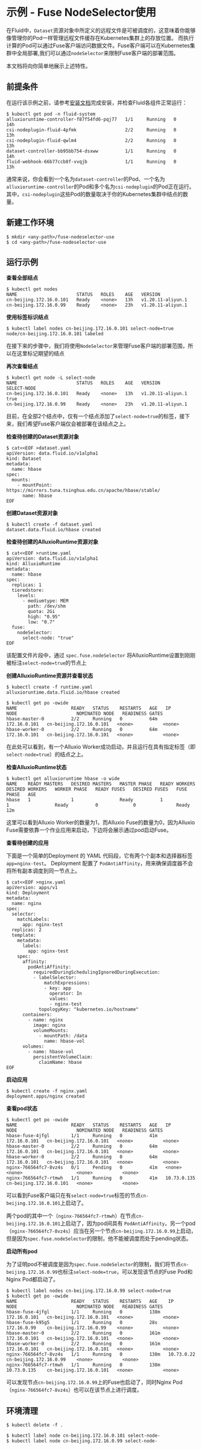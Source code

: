 # 示例 - Fuse NodeSelector使用

在Fluid中，`Dataset`资源对象中所定义的远程文件是可被调度的，这意味着你能够像管理你的Pod一样管理远程文件缓存在Kubernetes集群上的存放位置。 而执行计算的Pod可以通过Fuse客户端访问数据文件。Fuse客户端可以在Kubernetes集群中全局部署,我们可以通过`nodeSelector`来限制Fuse客户端的部署范围。

本文档将向你简单地展示上述特性。

## 前提条件
在运行该示例之前，请参考[安装文档](../guide/install.md)完成安装，并检查Fluid各组件正常运行：
```shell
$ kubectl get pod -n fluid-system
alluxioruntime-controller-f87f54fd6-pqj77   1/1     Running   0          14h
csi-nodeplugin-fluid-4pfmk                  2/2     Running   0          13h
csi-nodeplugin-fluid-qwlm4                  2/2     Running   0          13h
dataset-controller-bb95bb754-dsxww          1/1     Running   0          14h
fluid-webhook-66b77ccb8f-vvqjb              1/1     Running   0          13h
```

通常来说，你会看到一个名为`dataset-controller`的Pod、一个名为`alluxioruntime-controller`的Pod和多个名为`csi-nodeplugin`的Pod正在运行。其中，`csi-nodeplugin`这些Pod的数量取决于你的Kubernetes集群中结点的数量。

## 新建工作环境

```
$ mkdir <any-path>/fuse-nodeselector-use
$ cd <any-path>/fuse-nodeselector-use
```

## 运行示例

**查看全部结点**

```
$ kubectl get nodes
NAME                      STATUS   ROLES    AGE   VERSION
cn-beijing.172.16.0.101   Ready    <none>   13h   v1.20.11-aliyun.1
cn-beijing.172.16.0.99    Ready    <none>   23h   v1.20.11-aliyun.1
```

**使用标签标识结点**

```
$ kubectl label nodes cn-beijing.172.16.0.101 select-node=true
node/cn-beijing.172.16.0.101 labeled
```

在接下来的步骤中，我们将使用`NodeSelector`来管理Fuse客户端的部署范围，所以在这里标记期望的结点

**再次查看结点**

```
$ kubectl get node -L select-node
NAME                      STATUS   ROLES    AGE   VERSION             SELECT-NODE
cn-beijing.172.16.0.101   Ready    <none>   13h   v1.20.11-aliyun.1   true
cn-beijing.172.16.0.99    Ready    <none>   23h   v1.20.11-aliyun.1 
```

目前，在全部2个结点中，仅有一个结点添加了`select-node=true`的标签，接下来，我们希望Fuse客户端仅会被部署在该结点之上。

**检查待创建的Dataset资源对象**
```shell
$ cat<<EOF >dataset.yaml
apiVersion: data.fluid.io/v1alpha1
kind: Dataset
metadata:
  name: hbase
spec:
  mounts:
    - mountPoint: https://mirrors.tuna.tsinghua.edu.cn/apache/hbase/stable/
      name: hbase
EOF
```

**创建Dataset资源对象**
```shell
$ kubectl create -f dataset.yaml
dataset.data.fluid.io/hbase created
```

**检查待创建的AlluxioRuntime资源对象**
```shell
$ cat<<EOF >runtime.yaml
apiVersion: data.fluid.io/v1alpha1
kind: AlluxioRuntime
metadata:
  name: hbase
spec:
  replicas: 1
  tieredstore:
    levels:
      - mediumtype: MEM
        path: /dev/shm
        quota: 2Gi
        high: "0.95"
        low: "0.7"
  fuse:
    nodeSelector:
      select-node: "true"
EOF
```

该配置文件片段中，通过 `spec.fuse.nodeSelector` 将AlluxioRuntime设置到刚刚被标注`select-node=true`的节点上

**创建AlluxioRuntime资源并查看状态**
```shell
$ kubectl create -f runtime.yaml
alluxioruntime.data.fluid.io/hbase created

$ kubectl get po -owide
NAME                    READY   STATUS    RESTARTS   AGE   IP             NODE                      NOMINATED NODE   READINESS GATES
hbase-master-0          2/2     Running   0          64m   172.16.0.101   cn-beijing.172.16.0.101   <none>           <none>
hbase-worker-0          2/2     Running   0          64m   172.16.0.101   cn-beijing.172.16.0.101   <none>           <none>
```

在此处可以看到，有一个Alluxio Worker成功启动，并且运行在具有指定标签（即`select-node=true`）的结点之上。

**检查AlluxioRuntime状态**
```shell
$ kubectl get alluxioruntime hbase -o wide
NAME    READY MASTERS   DESIRED MASTERS   MASTER PHASE   READY WORKERS   DESIRED WORKERS   WORKER PHASE   READY FUSES   DESIRED FUSES   FUSE PHASE   AGE
hbase   1               1                 Ready          1               1                 Ready          0             0               Ready        12m
```

这里可以看到Alluxio Worker的数量为1，而Alluxio Fuse的数量为0，因为Alluxio Fuse需要依靠一个作业应用来启动，下边将会展示通过pod启动Fuse。

**查看待创建的应用**

下面是一个简单的Deployment 的 YAML 代码段，它有两个个副本和选择器标签 `app=nginx-test`。 Deployment 配置了 `PodAntiAffinity`，用来确保调度器不会将所有副本调度到同一节点上。

```shell
$ cat<<EOF >nginx.yaml
apiVersion: apps/v1
kind: Deployment
metadata:
  name: nginx
spec:
  selector:
    matchLabels:
      app: nginx-test
  replicas: 2
  template:
    metadata:
      labels:
        app: nginx-test
    spec:
      affinity:
        podAntiAffinity:
          requiredDuringSchedulingIgnoredDuringExecution:
          - labelSelector:
              matchExpressions:
              - key: app
                operator: In
                values:
                - nginx-test
            topologyKey: "kubernetes.io/hostname"
      containers:
        - name: nginx
          image: nginx
          volumeMounts:
            - mountPath: /data
              name: hbase-vol
      volumes:
        - name: hbase-vol
          persistentVolumeClaim:
            claimName: hbase
EOF
```

**启动应用**

```shell
$ kubectl create -f nginx.yaml
deployment.apps/nginx created
```

**查看pod状态**

```shell
$ kubectl get po -owide
NAME                    READY   STATUS    RESTARTS   AGE   IP             NODE                      NOMINATED NODE   READINESS GATES
hbase-fuse-4jfgl        1/1     Running   0          41m   172.16.0.101   cn-beijing.172.16.0.101   <none>           <none>
hbase-master-0          2/2     Running   0          64m   172.16.0.101   cn-beijing.172.16.0.101   <none>           <none>
hbase-worker-0          2/2     Running   0          64m   172.16.0.101   cn-beijing.172.16.0.101   <none>           <none>
nginx-766564fc7-8vz4s   0/1     Pending   0          41m   <none>         <none>                    <none>           <none>
nginx-766564fc7-rtmwh   1/1     Running   0          41m   10.73.0.135    cn-beijing.172.16.0.101   <none>           <none>
```

可以看到Fuse客户端只在有`select-node=true`标签的节点`cn-beijing.172.16.0.101`上启动了。

两个pod的其中一个（`nginx-766564fc7-rtmwh`）在节点`cn-beijing.172.16.0.101`上启动了，因为pod间具有 `PodAntiAffinity`，另一个pod（`nginx-766564fc7-8vz4s`）应当在另一个节点`cn-beijing.172.16.0.99`上启动，但是因为`spec.fuse.nodeSelector`的限制，他不能被调度而处于pending状态。

**启动所有pod**

为了证明pod不被调度是因为`spec.fuse.nodeSelector`的限制，我们将节点`cn-beijing.172.16.0.99`也标注`select-node=true`，可以发现该节点的Fuse Pod和Nginx Pod都启动了。

```shell
$ kubectl label nodes cn-beijing.172.16.0.99 select-node=true
$ kubectl get po -owide
NAME                    READY   STATUS    RESTARTS   AGE    IP             NODE                      NOMINATED NODE   READINESS GATES
hbase-fuse-4jfgl        1/1     Running   0          138m   172.16.0.101   cn-beijing.172.16.0.101   <none>           <none>
hbase-fuse-k95g5        1/1     Running   0          28s    172.16.0.99    cn-beijing.172.16.0.99    <none>           <none>
hbase-master-0          2/2     Running   0          161m   172.16.0.101   cn-beijing.172.16.0.101   <none>           <none>
hbase-worker-0          2/2     Running   0          161m   172.16.0.101   cn-beijing.172.16.0.101   <none>           <none>
nginx-766564fc7-8vz4s   1/1     Running   0          138m   10.73.0.22     cn-beijing.172.16.0.99    <none>           <none>
nginx-766564fc7-rtmwh   1/1     Running   0          138m   10.73.0.135    cn-beijing.172.16.0.101   <none>           <none>
```

可以发现节点`cn-beijing.172.16.0.99`上的Fuse也启动了，同时Nginx Pod（`nginx-766564fc7-8vz4s`）也可以在该节点上进行调度。

## 环境清理
```shell
$ kubectl delete -f .

$ kubectl label node cn-beijing.172.16.0.101 select-node-
$ kubectl label node cn-beijing.172.16.0.99 select-node-
```
